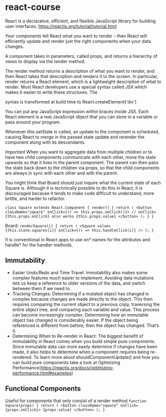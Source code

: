 # react-course
React is a declarative, efficient, and flexible JavaScript library for building user interfaces.
https://reactjs.org/tutorial/tutorial.html

Your components tell React what you want to render – then React will efficiently update and render just the right components when your data changes.

A component takes in parameters, called props, and returns a hierarchy of views to display via the render method.

The render method returns a description of what you want to render, and then React takes that description and renders it to the screen. In particular, render returns a React element, which is a lightweight description of what to render. Most React developers use a special syntax called JSX which makes it easier to write these structures. The <div /> syntax is transformed at build time to React.createElement('div')

You can put any JavaScript expression within braces inside JSX. Each React element is a real JavaScript object that you can store in a variable or pass around your program.

Whenever this.setState is called, an update to the component is scheduled, causing React to merge in the passed state update and rerender the component along with its descendants.

*Important*
When you want to aggregate data from multiple children or to have two child components communicate with each other, move the state upwards so that it lives in the parent component. The parent can then pass the state back down to the children via props, so that the child components are always in sync with each other and with the parent.

You might think that Board should just inquire what the current state of each Square is. Although it is technically possible to do this in React, it is discouraged because it tends to make code difficult to understand, more brittle, and harder to refactor.

`class Square extends React.Component {
  render() {
    return (
      <button className="square" onClick={() => this.props.onClick()}> // onClick={this.props.onClick} also works
        {this.props.value}
      </button>
    );
  }
}`

Board:
`renderSquare(i) {
    return (
      <Square
        value={this.state.squares[i]}
        onClick={() => this.handleClick(i)}
      />
    );
 }`
 
 It is conventional in React apps to use on* names for the attributes and handle* for the handler methods.

## Immutability
- Easier Undo/Redo and Time Travel: Immutability also makes some complex features much easier to implement. Avoiding data mutations lets us keep a reference to older versions of the data, and switch between them if we need to.
- Tracking Changes: Determining if a mutated object has changed is complex because changes are made directly to the object. This then requires comparing the current object to a previous copy, traversing the entire object tree, and comparing each variable and value. This process can become increasingly complex.
Determining how an immutable object has changed is considerably easier. If the object being referenced is different from before, then the object has changed. That’s it.
- Determining When to Re-render in React: The biggest benefit of immutability in React comes when you build simple pure components. Since immutable data can more easily determine if changes have been made, it also helps to determine when a component requires being re-rendered.
To learn more about shouldComponentUpdate() and how you can build pure components take a look at Optimizing Performance(https://reactjs.org/docs/optimizing-performance.html#examples)

## Functional Components
Useful for components that only consist of a render method
`function Square(props) {
  return (
    <button className="square" onClick={props.onClick}>
      {props.value}
    </button>
  );
}`
